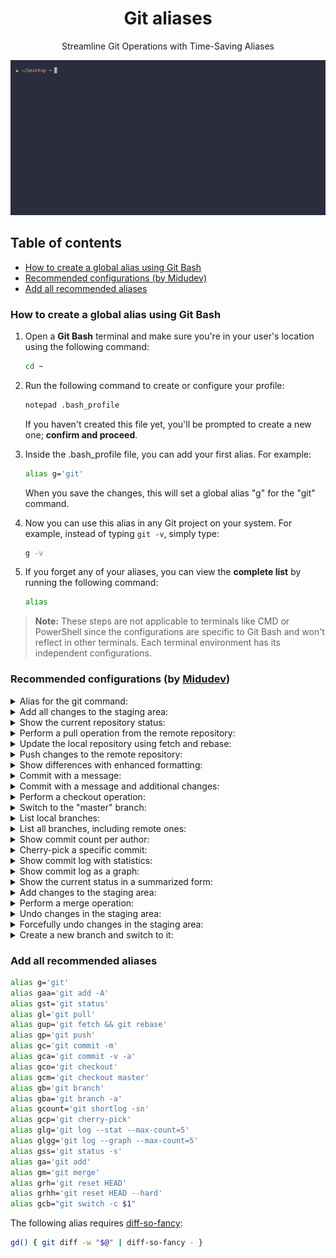 <div align="center">
  <h1>Git aliases</h1>
  <p>Streamline Git Operations with Time-Saving Aliases</p>
  
  <a href="."><img class="rounded" src="./assets/terminal-demo.gif"></a>
</div>

<h2>Table of contents</h2>

- [How to create a global alias using Git Bash](#how-to-create-a-global-alias-using-git-bash)
- [Recommended configurations (by Midudev)](#recommended-configurations-by-midudev)
- [Add all recommended aliases](#add-all-recommended-aliases)

### How to create a global alias using Git Bash

1. Open a **Git Bash** terminal and make sure you're in your user's location using the following command:
    ```bash
    cd ~
    ```
  
2. Run the following command to create or configure your profile:
    ```bash
    notepad .bash_profile
    ```
    If you haven't created this file yet, you'll be prompted to create a new one; **confirm and proceed**.

3. Inside the .bash_profile file, you can add your first alias. For example:
    ```bash
    alias g='git'
    ```
    When you save the changes, this will set a global alias "g" for the "git" command.

4. Now you can use this alias in any Git project on your system. For example, instead of typing `git -v`, simply type:
    ```bash
    g -v
    ```

5. If you forget any of your aliases, you can view the **complete list** by running the following command:
    ```bash
    alias
    ```

> **Note:** These steps are not applicable to terminals like CMD or PowerShell since the configurations are specific to Git Bash and won't reflect in other terminals. Each terminal environment has its independent configurations.

### Recommended configurations (by [Midudev](https://github.com/midudev))

<details>
<summary>Alias for the git command:</summary>

- Configuration:

    ```bash
    alias g='git'
    ```

- Usage:

    ```
    g
    ```
</details>

<details>
<summary>Add all changes to the staging area:</summary>

- Configuration:

    ```bash
    alias gaa='git add -A'
    ```

- Usage:

    ```
    gaa
    ```
</details>

<details>
<summary>Show the current repository status:</summary>

- Configuration:

    ```bash
    alias gst='git status'
    ```

- Usage:

    ```
    gst
    ```
</details>

<details>
<summary>Perform a pull operation from the remote repository:</summary>

- Configuration:

    ```bash
    alias gl='git pull'
    ```

- Usage:

    ```
    gl
    ```
</details>

<details>
<summary>Update the local repository using fetch and rebase:</summary>

- Configuration:

    ```bash
    alias gup='git fetch && git rebase'
    ```

- Usage:

    ```
    gup
    ```
</details>

<details>
<summary>Push changes to the remote repository:</summary>

- Configuration:

    ```bash
    alias gp='git push'
    ```

- Usage:

    ```
    gp
    ```
</details>

<details>
<summary>Show differences with enhanced formatting:</summary>

The following alias requires [diff-so-fancy](https://www.npmjs.com/package/diff-so-fancy):

- Configuration:

    ```bash
    gd() { git diff -w "$@" | diff-so-fancy - }
    ```

- Usage:

    ```
    gd
    ```
</details>

<details>
<summary>Commit with a message:</summary>

- Configuration:

    ```bash
    alias gc='git commit -m'
    ```

- Usage:

    ```
    gc "Commit message"
    ```
</details>

<details>
<summary>Commit with a message and additional changes:</summary>

- Configuration:

    ```bash
    alias gca='git commit -v -a'
    ```

- Usage:

    ```
    gca
    ```
</details>

<details>
<summary>Perform a checkout operation:</summary>

- Configuration:

    ```bash
    alias gco='git checkout'
    ```

- Usage:

    ```
    gco <branch_name_or_commit>
    ```
</details>

<details>
<summary>Switch to the "master" branch:</summary>

- Configuration:

    ```bash
    alias gcm='git checkout master'
    ```

- Usage:

    ```
    gcm
    ```
</details>

<details>
<summary>List local branches:</summary>

- Configuration:

    ```bash
    alias gb='git branch'
    ```

- Usage:

    ```
    gb
    ```
</details>

<details>
<summary>List all branches, including remote ones:</summary>

- Configuration:

    ```bash
    alias gba='git branch -a'
    ```

- Usage:

    ```
    gba
    ```
</details>

<details>
<summary>Show commit count per author:</summary>

- Configuration:

    ```bash
    alias gcount='git shortlog -sn'
    ```

- Usage:

    ```
    gcount
    ```
</details>

<details>
<summary>Cherry-pick a specific commit:</summary>

- Configuration:

    ```bash
    alias gcp='git cherry-pick'
    ```

- Usage:

    ```
    gcp <commit_hash>
    ```
</details>

<details>
<summary>Show commit log with statistics:</summary>

- Configuration:

    ```bash
    alias glg='git log --stat --max-count=5'
    ```

- Usage:

    ```
    glg
    ```
</details>

<details>
<summary>Show commit log as a graph:</summary>

- Configuration:

    ```bash
    alias glgg='git log --graph --max-count=5'
    ```

- Usage:

    ```
    glgg
    ```
</details>

<details>
<summary>Show the current status in a summarized form:</summary>

- Configuration:

    ```bash
    alias gss='git status -s'
    ```

- Usage:

    ```
    gss
    ```
</details>

<details>
<summary>Add changes to the staging area:</summary>

- Configuration:

    ```bash
    alias ga='git add'
    ```

- Usage:

    ```
    ga <file_or_directory_name>
    ```
</details>

<details>
<summary>Perform a merge operation:</summary>

- Configuration:

    ```bash
    alias gm='git merge'
    ```

- Usage:

    ```
    gm <branch_name_to_merge>
    ```
</details>

<details>
<summary>Undo changes in the staging area:</summary>

- Configuration:

    ```bash
    alias grh='git reset HEAD'
    ```

- Usage:

    ```
    grh <file_or_directory_name>
    ```
</details>

<details>
<summary>Forcefully undo changes in the staging area:</summary>

- Configuration:

    ```bash
    alias grhh='git reset HEAD --hard'
    ```

- Usage:

    ```
    grhh <file_or_directory_name>
    ```
</details>

<details>
<summary>Create a new branch and switch to it:</summary>

- Configuration:

    ```bash
    alias gcb="git switch -c \$1"
    ```

- Usage:

    ```
    gcb <new_branch_name>
    ```
</details>

### Add all recommended aliases

```bash
alias g='git'
alias gaa='git add -A'
alias gst='git status'
alias gl='git pull'
alias gup='git fetch && git rebase'
alias gp='git push'
alias gc='git commit -m'
alias gca='git commit -v -a'
alias gco='git checkout'
alias gcm='git checkout master'
alias gb='git branch'
alias gba='git branch -a'
alias gcount='git shortlog -sn'
alias gcp='git cherry-pick'
alias glg='git log --stat --max-count=5'
alias glgg='git log --graph --max-count=5'
alias gss='git status -s'
alias ga='git add'
alias gm='git merge'
alias grh='git reset HEAD'
alias grhh='git reset HEAD --hard'
alias gcb="git switch -c $1"
```

The following alias requires [diff-so-fancy](https://www.npmjs.com/package/diff-so-fancy):
```bash
gd() { git diff -w "$@" | diff-so-fancy - }
```
